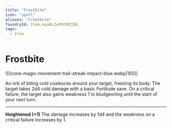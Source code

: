 ```yaml
---
title: "Frostbite"
icon: "spell"
aliases: "Frostbite"
foundryId: Item.eqaBLZwhMVOMZZWl
tags:
  - Item
---
```


# Frostbite
![[icons-magic-movement-trail-streak-impact-blue.webp|150]]

An orb of biting cold coalesces around your target, freezing its body. The target takes 2d4 cold damage with a basic Fortitude save. On a critical failure, the target also gains weakness 1 to bludgeoning until the start of your next turn.

* * *

**Heightened (+1)** The damage increases by 1d4 and the weakness on a critical failure increases by 1.
